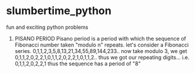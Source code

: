 # slumbertime_python
fun and exciting python problems

1) PISANO PERIOD
Pisano period is a period with which the sequence of Fibonacci number taken "modulo n" repeats.
let's consider a Fibonacci series.
0,1,1,2,3,5,8,13,21,34,55,89,144,233..
now take modulo 3, we get
0,1,1,2,0,2,2,1,0,1,1,2,0,2,2,1,0,1,1,2..
thus we got our repeating digits... i.e. 0,1,1,2,0,2,2,1
thus the sequence has a period of "8"


